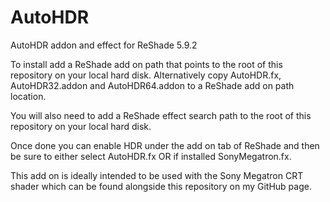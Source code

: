 # AutoHDR
AutoHDR addon and effect for ReShade 5.9.2

To install add a ReShade add on path that points to the root of this repository on your local hard disk.  Alternatively copy AutoHDR.fx, AutoHDR32.addon and AutoHDR64.addon to a ReShade add on path location.

You will also need to add a ReShade effect search path to the root of this repository on your local hard disk.

Once done you can enable HDR under the add on tab of ReShade and then be sure to either select AutoHDR.fx OR if installed SonyMegatron.fx.

This add on is ideally intended to be used with the Sony Megatron CRT shader which can be found alongside this repository on my GitHub page. 
